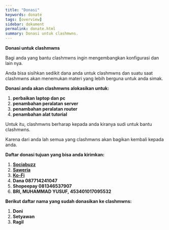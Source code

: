 ```yaml
---
title: "Donasi"
keywords: donate
tags: [overview]
sidebar: dokument
permalink: donate.html
summary: Donasi untuk clashmwns.
---
```


<p><strong>Donasi untuk clashmwns</strong></p>

<p>Bagi anda yang bantu clashmwns ingin mengembangkan konfigurasi dan lain nya.</p>

<p>Anda bisa sisihkan sedikit dana anda untuk clashmwns dan suatu saat clashmwns akan menemukan materi yang lebih berguna untuk anda simak.</p>

<p><strong>Donasi anda akan clashmwns alokasikan untuk:</strong></p>

<ol>
	<li><strong>perbaikan laptop dan pc</strong></li>
	<li><strong>penambahan peralatan server</strong></li>
	<li><strong>penambahan peralatan router</strong></li>
	<li><strong>penambahan alat tutorial</strong></li>
</ol>

<p>Untuk itu, clashmwns berharap kepada anda kiranya sudi untuk bantu clashmwns.</p>

<p>Karena dari anda lah semua yang clashmwns akan bagikan kembali kepada anda.</p>

<p><strong>Daftar donasi tujuan yang bisa anda kirimkan:</strong></p>

<ol>
	<li><strong><a href="https://sociabuzz.com/master_wifi_network_solution/tribe">Sociabuzz</a></strong></li>
	<li><strong><a href="https://saweria.co/masterwifi99">Saweria</a></strong></li>
	<li><strong><a href="https://ko-fi.com/masterwifinetworksolution">Ko-Fi</a></strong></li>
	<li><strong>Dana 087714241047</strong></li>
	<li><strong>Shopeepay 081346537907</strong></li>
	<li><strong>BRI, MUHAMMAD YUSUF,&nbsp;453401017095532</strong></li>
</ol>

<p><strong>Berikut daftar nama yang sudah donasikan ke clashmwns:</strong></p>

<ol>
	<li><strong>Doni</strong></li>
	<li><strong>Setyawan</strong></li>
	<li><strong>Ragil</strong></li>
</ol>
